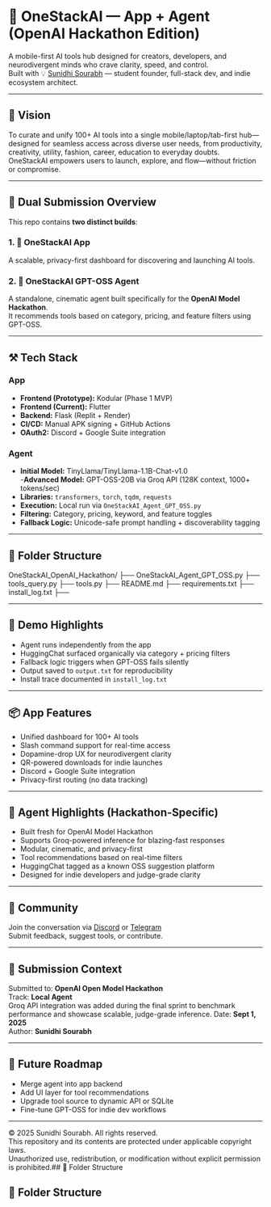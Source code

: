 # 🧠 OneStackAI — App + Agent (OpenAI Hackathon Edition)

A mobile-first AI tools hub designed for creators, developers, and neurodivergent minds who crave clarity, speed, and control.  
Built with 💡 [Sunidhi Sourabh](https://devpost.com/sunidhisourabh) — student founder, full-stack dev, and indie ecosystem architect.

---

## 🚀 Vision

To curate and unify 100+ AI tools into a single mobile/laptop/tab-first hub—designed for seamless access across diverse user needs, from productivity, creativity, utility, fashion, career, education to everyday doubts.  
OneStackAI empowers users to launch, explore, and flow—without friction or compromise.

---

## 🧩 Dual Submission Overview

This repo contains **two distinct builds**:

### 1. 🧠 OneStackAI App  
A scalable, privacy-first dashboard for discovering and launching AI tools.

### 2. 🤖 OneStackAI GPT-OSS Agent  
A standalone, cinematic agent built specifically for the **OpenAI Model Hackathon**.  
It recommends tools based on category, pricing, and feature filters using GPT-OSS.

---

## ⚒️ Tech Stack

### App
- **Frontend (Prototype):** Kodular (Phase 1 MVP)  
- **Frontend (Current):** Flutter  
- **Backend:** Flask (Replit + Render)  
- **CI/CD:** Manual APK signing + GitHub Actions  
- **OAuth2:** Discord + Google Suite integration

### Agent
- **Initial Model:** TinyLlama/TinyLlama-1.1B-Chat-v1.0  
-**Advanced Model:** GPT-OSS-20B via Groq API (128K context, 1000+ tokens/sec)
- **Libraries:** `transformers`, `torch`, `tqdm`, `requests`  
- **Execution:** Local run via `OneStackAI_Agent_GPT_OSS.py`  
- **Filtering:** Category, pricing, keyword, and feature toggles  
- **Fallback Logic:** Unicode-safe prompt handling + discoverability tagging

---

## 📁 Folder Structure
OneStackAI_OpenAI_Hackathon/ ├── OneStackAI_Agent_GPT_OSS.py ├── tools_query.py ├── tools.py ├── README.md ├── requirements.txt ├── install_log.txt ├──


---

## 🎥 Demo Highlights

- Agent runs independently from the app  
- HuggingChat surfaced organically via category + pricing filters  
- Fallback logic triggers when GPT-OSS fails silently  
- Output saved to `output.txt` for reproducibility  
- Install trace documented in `install_log.txt`

---

## 📦 App Features

- Unified dashboard for 100+ AI tools  
- Slash command support for real-time access  
- Dopamine-drop UX for neurodivergent clarity  
- QR-powered downloads for indie launches  
- Discord + Google Suite integration  
- Privacy-first routing (no data tracking)

---

## 🧠 Agent Highlights (Hackathon-Specific)

- Built fresh for OpenAI Model Hackathon
- Supports Groq-powered inference for blazing-fast responses
- Modular, cinematic, and privacy-first  
- Tool recommendations based on real-time filters  
- HuggingChat tagged as a known OSS suggestion platform  
- Designed for indie developers and judge-grade clarity

---

## 💬 Community

Join the conversation via [Discord](https://discord.gg/KBstZbht) or [Telegram](https://t.me/OneStackAI)  
Submit feedback, suggest tools, or contribute.

---

## 🧠 Submission Context

Submitted to: **OpenAI Open Model Hackathon**  
Track: **Local Agent**  
Groq API integration was added during the final sprint to benchmark performance and showcase scalable, judge-grade inference.
Date: **Sept 1, 2025**  
Author: **Sunidhi Sourabh**  

---

## 🔮 Future Roadmap

- Merge agent into app backend  
- Add UI layer for tool recommendations  
- Upgrade tool source to dynamic API or SQLite  
- Fine-tune GPT-OSS for indie dev workflows

---

© 2025 Sunidhi Sourabh. All rights reserved.  
This repository and its contents are protected under applicable copyright laws.  
Unauthorized use, redistribution, or modification without explicit permission is prohibited.## 📁 Folder Structure
## 📁 Folder Structure
